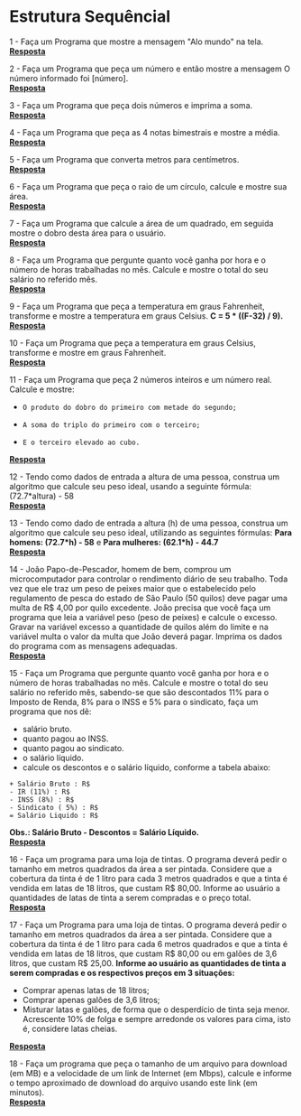 # Estrutura Sequêncial

1 - Faça um Programa que mostre a mensagem "Alo mundo" na tela.  
[**Resposta**](https://github.com/joaovictorvilela/Python-Brasil-Exercicios/blob/main/01%20-%20Estrutura%20Sequ%C3%AAncial/Solu%C3%A7%C3%B5es/q01.py)

2 - Faça um Programa que peça um número e então mostre a mensagem O número informado foi [número].  
[**Resposta**](https://github.com/joaovictorvilela/Python-Brasil-Exercicios/blob/main/01%20-%20Estrutura%20Sequ%C3%AAncial/Solu%C3%A7%C3%B5es/q02.py)

3 - Faça um Programa que peça dois números e imprima a soma.  
[**Resposta**](https://github.com/joaovictorvilela/Python-Brasil-Exercicios/blob/main/01%20-%20Estrutura%20Sequ%C3%AAncial/Solu%C3%A7%C3%B5es/q03.py)

4 - Faça um Programa que peça as 4 notas bimestrais e mostre a média.  
[**Resposta**](https://github.com/joaovictorvilela/Python-Brasil-Exercicios/blob/main/01%20-%20Estrutura%20Sequ%C3%AAncial/Solu%C3%A7%C3%B5es/q04.py)

5 - Faça um Programa que converta metros para centímetros.  
[**Resposta**](https://github.com/joaovictorvilela/Python-Brasil-Exercicios/blob/main/01%20-%20Estrutura%20Sequ%C3%AAncial/Solu%C3%A7%C3%B5es/q05.py)

6 - Faça um Programa que peça o raio de um círculo, calcule e mostre sua área.  
[**Resposta**](https://github.com/joaovictorvilela/Python-Brasil-Exercicios/blob/main/01%20-%20Estrutura%20Sequ%C3%AAncial/Solu%C3%A7%C3%B5es/q06.py)

7 - Faça um Programa que calcule a área de um quadrado, em seguida mostre o dobro desta área para o usuário.  
[**Resposta**](https://github.com/joaovictorvilela/Python-Brasil-Exercicios/blob/main/01%20-%20Estrutura%20Sequ%C3%AAncial/Solu%C3%A7%C3%B5es/q07.py)

8 - Faça um Programa que pergunte quanto você ganha por hora e o número de horas trabalhadas no mês. Calcule e mostre o total do seu salário no referido mês.  
[**Resposta**](https://github.com/joaovictorvilela/Python-Brasil-Exercicios/blob/main/01%20-%20Estrutura%20Sequ%C3%AAncial/Solu%C3%A7%C3%B5es/q08.py)

9 - Faça um Programa que peça a temperatura em graus Fahrenheit, transforme e mostre a temperatura em graus Celsius. **C = 5 * ((F-32) / 9).**  
[**Resposta**](https://github.com/joaovictorvilela/Python-Brasil-Exercicios/blob/main/01%20-%20Estrutura%20Sequ%C3%AAncial/Solu%C3%A7%C3%B5es/q09.py)

10 - Faça um Programa que peça a temperatura em graus Celsius, transforme e mostre em graus Fahrenheit.  
[**Resposta**](https://github.com/joaovictorvilela/Python-Brasil-Exercicios/blob/main/01%20-%20Estrutura%20Sequ%C3%AAncial/Solu%C3%A7%C3%B5es/q10.py)    

11 - Faça um Programa que peça 2 números inteiros e um número real. Calcule e mostre: 
-     O produto do dobro do primeiro com metade do segundo;
-     A soma do triplo do primeiro com o terceiro;
-     E o terceiro elevado ao cubo. 
[**Resposta**](https://github.com/joaovictorvilela/Python-Brasil-Exercicios/blob/main/01%20-%20Estrutura%20Sequ%C3%AAncial/Solu%C3%A7%C3%B5es/q11.py)

12 - Tendo como dados de entrada a altura de uma pessoa, construa um algoritmo que calcule seu peso ideal, usando a seguinte fórmula: (72.7*altura) - 58  
[**Resposta**](https://github.com/joaovictorvilela/Python-Brasil-Exercicios/blob/main/01%20-%20Estrutura%20Sequ%C3%AAncial/Solu%C3%A7%C3%B5es/q12.py)

13 - Tendo como dado de entrada a altura (h) de uma pessoa, construa um algoritmo que calcule seu peso ideal, utilizando as seguintes fórmulas: **Para homens: (72.7*h) - 58** e **Para mulheres: (62.1*h) - 44.7**  
[**Resposta**](https://github.com/joaovictorvilela/Python-Brasil-Exercicios/blob/main/01%20-%20Estrutura%20Sequ%C3%AAncial/Solu%C3%A7%C3%B5es/q13.py)
   
14 - João Papo-de-Pescador, homem de bem, comprou um microcomputador para controlar o rendimento diário de seu trabalho. Toda vez que ele traz um peso de peixes maior que o estabelecido pelo regulamento de pesca do estado de São Paulo (50 quilos) deve pagar uma multa de R$ 4,00 por quilo excedente. João precisa que você faça um programa que leia a variável peso (peso de peixes) e calcule o excesso. Gravar na variável excesso a quantidade de quilos além do limite e na variável multa o valor da multa que João deverá pagar. Imprima os dados do programa com as mensagens adequadas.  
[**Resposta**](https://github.com/joaovictorvilela/Python-Brasil-Exercicios/blob/main/01%20-%20Estrutura%20Sequ%C3%AAncial/Solu%C3%A7%C3%B5es/q14.py)
 
15 - Faça um Programa que pergunte quanto você ganha por hora e o número de horas trabalhadas no mês. Calcule e mostre o total do seu salário no referido mês, sabendo-se que são descontados 11% para o Imposto de Renda, 8% para o INSS e 5% para o sindicato, faça um programa que nos dê:
*  salário bruto.
*  quanto pagou ao INSS.
*  quanto pagou ao sindicato.
*  o salário líquido.
*  calcule os descontos e o salário líquido, conforme a tabela abaixo:
~~~
+ Salário Bruto : R$
- IR (11%) : R$
- INSS (8%) : R$
- Sindicato ( 5%) : R$
= Salário Liquido : R$
~~~
**Obs.: Salário Bruto - Descontos = Salário Líquido.**  
 [**Resposta**](https://github.com/joaovictorvilela/Python-Brasil-Exercicios/blob/main/01%20-%20Estrutura%20Sequ%C3%AAncial/Solu%C3%A7%C3%B5es/q15.py)
 
16 - Faça um programa para uma loja de tintas. O programa deverá pedir o tamanho em metros quadrados da área a ser pintada. Considere que a cobertura da tinta é de 1 litro para cada 3 metros quadrados e que a tinta é vendida em latas de 18 litros, que custam R$ 80,00. Informe ao usuário a quantidades de latas de tinta a serem compradas e o preço total.   
 [**Resposta**](https://github.com/joaovictorvilela/Python-Brasil-Exercicios/blob/main/01%20-%20Estrutura%20Sequ%C3%AAncial/Solu%C3%A7%C3%B5es/q16.py)
 
17 - Faça um Programa para uma loja de tintas. O programa deverá pedir o tamanho em metros quadrados da área a ser pintada. Considere que a cobertura da tinta é de 1 litro para cada 6 metros quadrados e que a tinta é vendida em latas de 18 litros, que custam R$ 80,00 ou em galões de 3,6 litros, que custam R$ 25,00.
**Informe ao usuário as quantidades de tinta a serem compradas e os respectivos preços em 3 situações:**
*  Comprar apenas latas de 18 litros;
*  Comprar apenas galões de 3,6 litros;
*  Misturar latas e galões, de forma que o desperdício de tinta seja menor. Acrescente 10% de folga e sempre arredonde os valores para cima, isto é, considere latas cheias.
  
[**Resposta**](https://github.com/joaovictorvilela/Python-Brasil-Exercicios/blob/main/01%20-%20Estrutura%20Sequ%C3%AAncial/Solu%C3%A7%C3%B5es/q17.py)

18 - Faça um programa que peça o tamanho de um arquivo para download (em MB) e a velocidade de um link de Internet (em Mbps), calcule e informe o tempo aproximado de download do arquivo usando este link (em minutos).  
[**Resposta**](https://github.com/joaovictorvilela/Python-Brasil-Exercicios/blob/main/01%20-%20Estrutura%20Sequ%C3%AAncial/Solu%C3%A7%C3%B5es/q18.py)